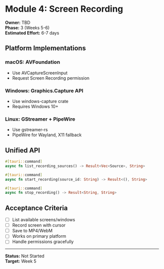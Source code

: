 # Module 4: Screen Recording

**Owner:** TBD  
**Phase:** 3 (Weeks 5-6)  
**Estimated Effort:** 6-7 days

## Platform Implementations

### macOS: AVFoundation
- Use AVCaptureScreenInput
- Request Screen Recording permission

### Windows: Graphics.Capture API
- Use windows-capture crate
- Requires Windows 10+

### Linux: GStreamer + PipeWire
- Use gstreamer-rs
- PipeWire for Wayland, X11 fallback

## Unified API

```rust
#[tauri::command]
async fn list_recording_sources() -> Result<Vec<Source>, String>

#[tauri::command]
async fn start_recording(source_id: String) -> Result<(), String>

#[tauri::command]
async fn stop_recording() -> Result<String, String>
```

## Acceptance Criteria

- [ ] List available screens/windows
- [ ] Record screen with cursor
- [ ] Save to MP4/WebM
- [ ] Works on primary platform
- [ ] Handle permissions gracefully

---

**Status:** Not Started  
**Target:** Week 5
